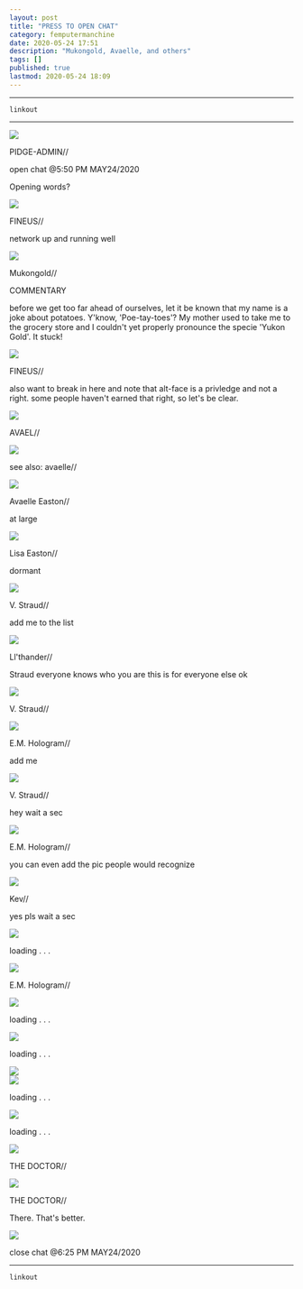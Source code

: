 ```yaml
---
layout: post
title: "PRESS TO OPEN CHAT"
category: femputermanchine
date: 2020-05-24 17:51
description: "Mukongold, Avaelle, and others"
tags: []
published: true
lastmod: 2020-05-24 18:09
---
```


*****

`linkout`

*****

<div class="chat-box">
<img src="{{ site.url }}/assets/tb/pidge.jpg" class="chat-portrait" />
<p class="ppl-sez">PIDGE-ADMIN//</p>
<p class="ppl-sez">open chat @5:50 PM MAY24/2020</p>
<p class="ppl-sez">Opening words?</p>
</div>

<div class="chat-box">
<img src="{{ site.url }}/assets/tb/fineus-alt.jpg" class="chat-portrait" />
<p class="ppl-sez">FINEUS//</p>
<p class="ppl-sez">network up and running well</p>
</div>

<div class="chat-box">
<img src="{{ site.url }}/assets/tb/mukongold.jpg" class="chat-portrait" />
<p class="ppl-sez">Mukongold//</p>
<p class="ppl-sez">COMMENTARY</p>
<p class="ppl-sez">before we get too far ahead of ourselves, let it be known that my name is a joke about potatoes. Y'know, 'Poe-tay-toes'? My mother used to take me to the grocery store and I couldn't yet properly pronounce the specie 'Yukon Gold'. It stuck!</p>
</div>

<div class="chat-box">
<img src="{{ site.url }}/assets/tb/fineus-alt.jpg" class="chat-portrait" />
<p class="ppl-sez">FINEUS//</p>
<p class="ppl-sez">also want to break in here and note that alt-face is a privledge and not a right. some people haven't earned that right, so let's be clear.</p>
</div>

<div class="chat-box">
<img src="{{ site.url }}/assets/tb/avael.jpg" class="chat-portrait" />
<p class="ppl-sez">AVAEL//</p>
<p class="ppl-sez"></p>
</div>

<div class="chat-box">
<img src="{{ site.url }}/assets/tb/w0-006.jpg" class="chat-portrait" />
<p class="ppl-sez">see also: avaelle//</p>
<p class="ppl-sez"></p>
</div>

<div class="chat-box">
<img src="{{ site.url }}/assets/tb/avaelleeaston.jpg" class="chat-portrait" />
<p class="ppl-sez">Avaelle Easton//</p>
<p class="ppl-sez">at large</p>
</div>

<div class="chat-box">
<img src="{{ site.url }}/assets/tb/lisaeaston.jpg" class="chat-portrait" />
<p class="ppl-sez">Lisa Easton//</p>
<p class="ppl-sez">dormant</p>
</div>

<div class="chat-box">
<img src="{{ site.url }}/assets/tb/straud.jpg" class="chat-portrait" />
<p class="ppl-sez">V. Straud//</p>
<p class="ppl-sez">add me to the list</p>
</div>

<div class="chat-box">
<img src="{{ site.url }}/assets/tb/llthander.jpg" class="chat-portrait" />
<p class="ppl-sez">Ll'thander//</p>
<p class="ppl-sez">Straud everyone knows who you are this is for everyone else ok</p>
</div>

<div class="chat-box">
<img src="{{ site.url }}/assets/tb/straud-fine-cpt.jpg" class="chat-portrait" />
<p class="ppl-sez">V. Straud//</p>
<p class="ppl-sez"></p>
</div>

<div class="chat-box">
<img src="{{ site.url }}/assets/tb/emh.jpg" class="chat-portrait" />
<p class="ppl-sez">E.M. Hologram//</p>
<p class="ppl-sez">add me</p>
</div>

<div class="chat-box">
<img src="{{ site.url }}/assets/tb/straud-microsc.jpg" class="chat-portrait" />
<p class="ppl-sez">V. Straud//</p>
<p class="ppl-sez">hey wait a sec</p>
</div>

<div class="chat-box">
<img src="{{ site.url }}/assets/tb/emh-tb.jpg" class="chat-portrait" />
<p class="ppl-sez">E.M. Hologram//</p>
<p class="ppl-sez">you can even add the pic people would recognize</p>
</div>

<div class="chat-box">
<img src="{{ site.url }}/assets/tb/kev-tb.jpg" class="chat-portrait" />
<p class="ppl-sez">Kev//</p>
<p class="ppl-sez">yes pls wait a sec</p>
</div>

<div class="chat-box">
<img src="{{ site.url }}/assets/tb/loading.jpg" class="chat-portrait" />
<p class="ppl-sez">loading . . . </p>
</div>

<div class="chat-box">
<img src="{{ site.url }}/assets/tb/emh-tense.jpg" class="chat-portrait" />
<p class="ppl-sez">E.M. Hologram//</p>
</div>

<div class="chat-box">
<img src="{{ site.url }}/assets/tb/loading.jpg" class="chat-portrait" />
<p class="ppl-sez">loading . . . </p>
</div>

<div class="chat-box">
<img src="{{ site.url }}/assets/tb/loading.jpg" class="chat-portrait" />
<p class="ppl-sez">loading . . . </p>
</div>

<div class="chat-box">
<img src="{{ site.url }}/assets/tb/emh-whyy.jpg" class="chat-portrait" />
</div>

<div class="chat-box">
<img src="{{ site.url }}/assets/tb/loading.jpg" class="chat-portrait" />
<p class="ppl-sez">loading . . . </p>
</div>

<div class="chat-box">
<img src="{{ site.url }}/assets/tb/loading.jpg" class="chat-portrait" />
<p class="ppl-sez">loading . . . </p>
</div>

<div class="chat-box">
<img src="{{ site.url }}/assets/tb/doctor-emh.jpg" class="chat-portrait" />
<p class="ppl-sez">THE DOCTOR//</p>
</div>

<div class="chat-box">
<img src="{{ site.url }}/assets/tb/doctor-emh.jpg" class="chat-portrait" />
<p class="ppl-sez">THE DOCTOR//</p>
<p class="ppl-sez">There. That's better.</p>
</div>

<div class="chat-box">
<img src="{{ site.url }}/assets/tb/foufle.jpg" class="chat-portrait" />
<p class="ppl-sez">close chat @6:25 PM MAY24/2020</p>
</div>



*****
`linkout`
